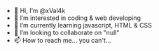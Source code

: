 - 👋 Hi, I’m @xVal4k
- 👀 I’m interested in coding & web developing
- 🌱 I’m currently learning javascript, HTML & CSS
- 💞️ I’m looking to collaborate on "null"
- 📫 How to reach me... you can't...

<!---
xVal4k/xVal4k is a ✨ special ✨ repository because its `README.md` (this file) appears on your GitHub profile.
You can click the Preview link to take a look at your changes.
--->
